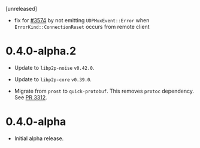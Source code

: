 [unreleased]

-   fix for [#3574](https://github.com/libp2p/rust-libp2p/issues/3574) by not emitting `UDPMuxEvent::Error` when `ErrorKind::ConnectionReset` occurs from remote client

# 0.4.0-alpha.2

- Update to `libp2p-noise` `v0.42.0`.

- Update to `libp2p-core` `v0.39.0`.

- Migrate from `prost` to `quick-protobuf`. This removes `protoc` dependency. See [PR 3312].

[PR 3312]: https://github.com/libp2p/rust-libp2p/pull/3312

# 0.4.0-alpha

- Initial alpha release.